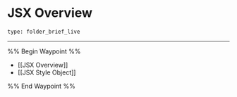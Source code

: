 # JSX Overview
 
```ccard
type: folder_brief_live
```
 
---

%% Begin Waypoint %%
- [[JSX Overview]]
- [[JSX Style Object]]

%% End Waypoint %%